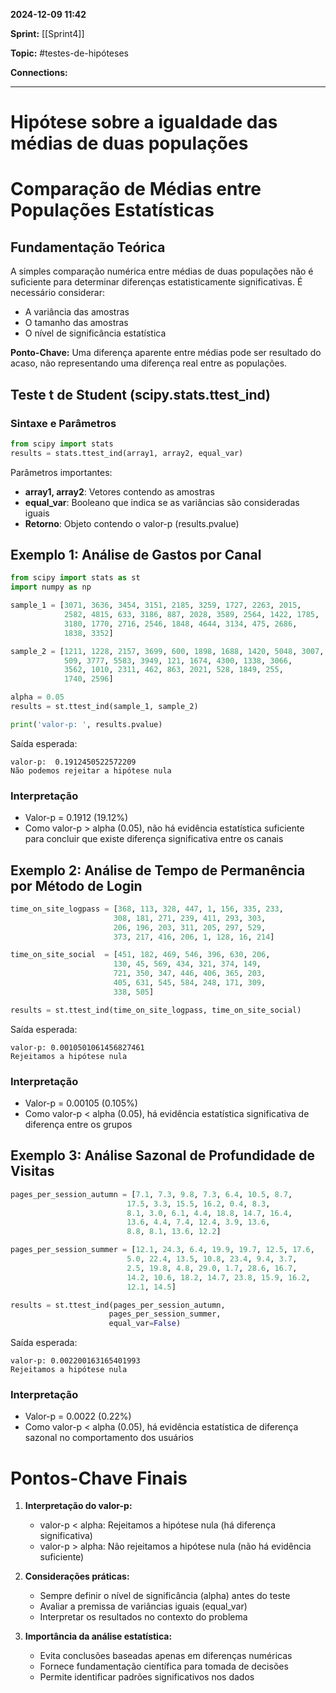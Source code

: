 
**2024-12-09 11:42**

**Sprint:** [[Sprint4]]

**Topic:** #testes-de-hipóteses 

**Connections:** 

---
# **Hipótese sobre a igualdade das médias de duas populações**

# Comparação de Médias entre Populações Estatísticas

## Fundamentação Teórica

A simples comparação numérica entre médias de duas populações não é suficiente para determinar diferenças estatisticamente significativas. É necessário considerar:

- A variância das amostras
- O tamanho das amostras
- O nível de significância estatística

**Ponto-Chave:** Uma diferença aparente entre médias pode ser resultado do acaso, não representando uma diferença real entre as populações.

## Teste t de Student (scipy.stats.ttest_ind)

### Sintaxe e Parâmetros
```python
from scipy import stats
results = stats.ttest_ind(array1, array2, equal_var)
```

Parâmetros importantes:
- **array1, array2**: Vetores contendo as amostras
- **equal_var**: Booleano que indica se as variâncias são consideradas iguais
- **Retorno**: Objeto contendo o valor-p (results.pvalue)

## Exemplo 1: Análise de Gastos por Canal

```python
from scipy import stats as st
import numpy as np

sample_1 = [3071, 3636, 3454, 3151, 2185, 3259, 1727, 2263, 2015, 
            2582, 4815, 633, 3186, 887, 2028, 3589, 2564, 1422, 1785, 
            3180, 1770, 2716, 2546, 1848, 4644, 3134, 475, 2686, 
            1838, 3352]

sample_2 = [1211, 1228, 2157, 3699, 600, 1898, 1688, 1420, 5048, 3007, 
            509, 3777, 5583, 3949, 121, 1674, 4300, 1338, 3066, 
            3562, 1010, 2311, 462, 863, 2021, 528, 1849, 255, 
            1740, 2596]

alpha = 0.05
results = st.ttest_ind(sample_1, sample_2)

print('valor-p: ', results.pvalue)
```

Saída esperada:
```
valor-p:  0.1912450522572209
Não podemos rejeitar a hipótese nula
```

### Interpretação
- Valor-p = 0.1912 (19.12%)
- Como valor-p > alpha (0.05), não há evidência estatística suficiente para concluir que existe diferença significativa entre os canais

## Exemplo 2: Análise de Tempo de Permanência por Método de Login

```python
time_on_site_logpass = [368, 113, 328, 447, 1, 156, 335, 233, 
                       308, 181, 271, 239, 411, 293, 303, 
                       206, 196, 203, 311, 205, 297, 529, 
                       373, 217, 416, 206, 1, 128, 16, 214]

time_on_site_social  = [451, 182, 469, 546, 396, 630, 206, 
                       130, 45, 569, 434, 321, 374, 149, 
                       721, 350, 347, 446, 406, 365, 203, 
                       405, 631, 545, 584, 248, 171, 309, 
                       338, 505]

results = st.ttest_ind(time_on_site_logpass, time_on_site_social)
```

Saída esperada:
```
valor-p: 0.0010501061456827461
Rejeitamos a hipótese nula
```

### Interpretação
- Valor-p = 0.00105 (0.105%)
- Como valor-p < alpha (0.05), há evidência estatística significativa de diferença entre os grupos

## Exemplo 3: Análise Sazonal de Profundidade de Visitas

```python
pages_per_session_autumn = [7.1, 7.3, 9.8, 7.3, 6.4, 10.5, 8.7, 
                          17.5, 3.3, 15.5, 16.2, 0.4, 8.3, 
                          8.1, 3.0, 6.1, 4.4, 18.8, 14.7, 16.4, 
                          13.6, 4.4, 7.4, 12.4, 3.9, 13.6, 
                          8.8, 8.1, 13.6, 12.2]

pages_per_session_summer = [12.1, 24.3, 6.4, 19.9, 19.7, 12.5, 17.6, 
                          5.0, 22.4, 13.5, 10.8, 23.4, 9.4, 3.7, 
                          2.5, 19.8, 4.8, 29.0, 1.7, 28.6, 16.7, 
                          14.2, 10.6, 18.2, 14.7, 23.8, 15.9, 16.2, 
                          12.1, 14.5]

results = st.ttest_ind(pages_per_session_autumn, 
                      pages_per_session_summer, 
                      equal_var=False)
```

Saída esperada:
```
valor-p: 0.002200163165401993
Rejeitamos a hipótese nula
```

### Interpretação
- Valor-p = 0.0022 (0.22%)
- Como valor-p < alpha (0.05), há evidência estatística de diferença sazonal no comportamento dos usuários

# Pontos-Chave Finais

1. **Interpretação do valor-p:**
   - valor-p < alpha: Rejeitamos a hipótese nula (há diferença significativa)
   - valor-p > alpha: Não rejeitamos a hipótese nula (não há evidência suficiente)

2. **Considerações práticas:**
   - Sempre definir o nível de significância (alpha) antes do teste
   - Avaliar a premissa de variâncias iguais (equal_var)
   - Interpretar os resultados no contexto do problema

3. **Importância da análise estatística:**
   - Evita conclusões baseadas apenas em diferenças numéricas
   - Fornece fundamentação científica para tomada de decisões
   - Permite identificar padrões significativos nos dados










